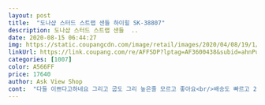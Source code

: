 ```yaml
---
layout: post 
title:  "도나샵 스터드 스트랩 샌들 하이힐 SK-38807" 
description: 도나샵 스터드 스트랩 샌들  ..
date: 2020-08-15 06:44:27 
img: https://static.coupangcdn.com/image/retail/images/2020/04/08/19/1/36181476-c303-4d7a-8d58-6b81f6e768f3.jpg 
linkUrl: https://link.coupang.com/re/AFFSDP?lptag=AF3600438&subid=ahnPublicAsk&pageKey=1449382218&itemId=2496340325&vendorItemId=70489494402&traceid=V0-113-51f1aa0bf3aae3ad 
categories: [1007] 
color: A566FF 
price: 17640 
author: Ask View Shop 
cont:  "다들 이쁘다고하네요 그리고 굽도 그리 높은줄 모르고 좋아요<br/>배송도 빠르고 235신어요 잘 맞아요 저는... <br/>싣고 밖에 걸어 보지는 않았어도 한 철 싣고 만데도 가성비 대비 갑^^추천<br/>배송도 하루만에^^ 진짜  가성비  굿  살짝  걱정되긴했는데  받아보고  신어보는순간  정말 넘  예쁘네요 싼티  전현안나요 침마나  반바지에도   넘 예뻐서  베이지도  주문하고 싶은데 품절이네용<br/>" 
---
```


